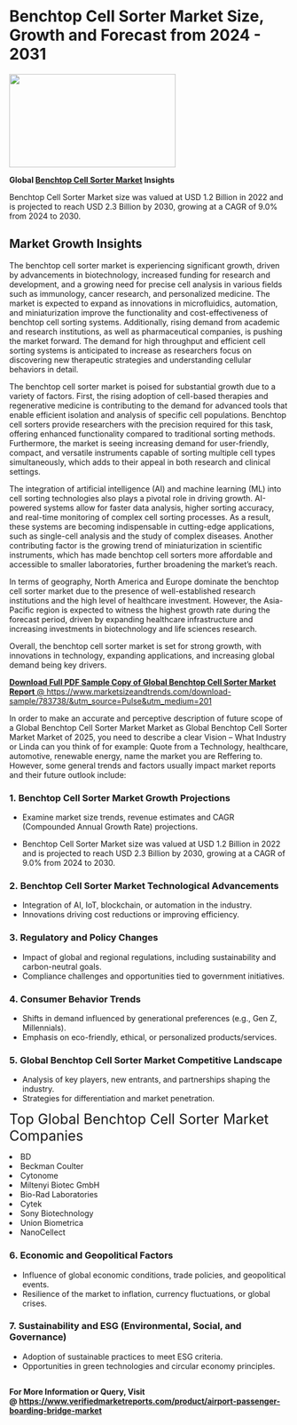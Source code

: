 <H1>Benchtop Cell Sorter Market Size, Growth and Forecast from 2024 - 2031</H1><img class="aligncenter size-medium wp-image-584254" src="https://thirdeyenews.in/wp-content/uploads/2024/09/Global-Market-Research-300x168.jpeg" alt="" width="300" height="168" /><p><strong>Global&nbsp;<a href="https://www.marketsizeandtrends.com/download-sample/783738/&amp;utm_source=Pulse&amp;utm_medium=201">Benchtop Cell Sorter Market</a> Insights</strong></p><p>Benchtop Cell Sorter Market size was valued at USD 1.2 Billion in 2022 and is projected to reach USD 2.3 Billion by 2030, growing at a CAGR of 9.0% from 2024 to 2030.</p><p><h2>Market Growth Insights</h2> <p>The benchtop cell sorter market is experiencing significant growth, driven by advancements in biotechnology, increased funding for research and development, and a growing need for precise cell analysis in various fields such as immunology, cancer research, and personalized medicine. The market is expected to expand as innovations in microfluidics, automation, and miniaturization improve the functionality and cost-effectiveness of benchtop cell sorting systems. Additionally, rising demand from academic and research institutions, as well as pharmaceutical companies, is pushing the market forward. The demand for high throughput and efficient cell sorting systems is anticipated to increase as researchers focus on discovering new therapeutic strategies and understanding cellular behaviors in detail.</p> <p><a href="#"></a></p> <p>The benchtop cell sorter market is poised for substantial growth due to a variety of factors. First, the rising adoption of cell-based therapies and regenerative medicine is contributing to the demand for advanced tools that enable efficient isolation and analysis of specific cell populations. Benchtop cell sorters provide researchers with the precision required for this task, offering enhanced functionality compared to traditional sorting methods. Furthermore, the market is seeing increasing demand for user-friendly, compact, and versatile instruments capable of sorting multiple cell types simultaneously, which adds to their appeal in both research and clinical settings.</p> <p>The integration of artificial intelligence (AI) and machine learning (ML) into cell sorting technologies also plays a pivotal role in driving growth. AI-powered systems allow for faster data analysis, higher sorting accuracy, and real-time monitoring of complex cell sorting processes. As a result, these systems are becoming indispensable in cutting-edge applications, such as single-cell analysis and the study of complex diseases. Another contributing factor is the growing trend of miniaturization in scientific instruments, which has made benchtop cell sorters more affordable and accessible to smaller laboratories, further broadening the market’s reach.</p> <p>In terms of geography, North America and Europe dominate the benchtop cell sorter market due to the presence of well-established research institutions and the high level of healthcare investment. However, the Asia-Pacific region is expected to witness the highest growth rate during the forecast period, driven by expanding healthcare infrastructure and increasing investments in biotechnology and life sciences research.</p> <p>Overall, the benchtop cell sorter market is set for strong growth, with innovations in technology, expanding applications, and increasing global demand being key drivers.</p> <p><a href="#"></p><p><span class=""><strong>Download Full PDF Sample Copy of Global Benchtop Cell Sorter Market Report</strong> @ <a href="https://www.marketsizeandtrends.com/download-sample/783738/&amp;utm_source=Pulse&amp;utm_medium=201" target="_blank">https://www.marketsizeandtrends.com/download-sample/783738/&amp;utm_source=Pulse&amp;utm_medium=201</a></span></p><p>In order to make an accurate and perceptive description of future scope of a Global&nbsp;Benchtop Cell Sorter Market Market as Global&nbsp;Benchtop Cell Sorter Market Market of 2025, you need to describe a clear Vision &ndash; What Industry or Linda can you think of for example: Quote from a Technology, healthcare, automotive, renewable energy, name the market you are Reffering to. However, some general trends and factors usually impact market reports and their future outlook include:</p><h3>1.&nbsp;<strong>Benchtop Cell Sorter Market Growth Projections</strong></h3><ul><li>Examine market size trends, revenue estimates and CAGR (Compounded Annual Growth Rate) projections.</li><li><p>Benchtop Cell Sorter Market size was valued at USD 1.2 Billion in 2022 and is projected to reach USD 2.3 Billion by 2030, growing at a CAGR of 9.0% from 2024 to 2030.</p></li></ul><h3>2.&nbsp;<strong>Benchtop Cell Sorter Market Technological Advancements</strong></h3><ul><li>Integration of AI, IoT, blockchain, or automation in the industry.</li><li>Innovations driving cost reductions or improving efficiency.</li></ul><h3>3.&nbsp;<strong>Regulatory and Policy Changes</strong></h3><ul><li>Impact of global and regional regulations, including sustainability and carbon-neutral goals.</li><li>Compliance challenges and opportunities tied to government initiatives.</li></ul><h3>4.&nbsp;<strong>Consumer Behavior Trends</strong></h3><ul><li>Shifts in demand influenced by generational preferences (e.g., Gen Z, Millennials).</li><li>Emphasis on eco-friendly, ethical, or personalized products/services.</li></ul><h3>5.&nbsp;<strong>Global Benchtop Cell Sorter Market Competitive Landscape</strong></h3><ul><li>Analysis of key players, new entrants, and partnerships shaping the industry.</li><li>Strategies for differentiation and market penetration.</li></ul><p data-pm-slice="1 1 []"><span style="color: inherit; font-family: inherit; font-size: 25px;">Top Global Benchtop Cell Sorter Market Companies</span></p><div class="" data-test-id=""><p><li>BD</li><li> Beckman Coulter</li><li> Cytonome</li><li> Miltenyi Biotec GmbH</li><li> Bio-Rad Laboratories</li><li> Cytek</li><li> Sony Biotechnology</li><li> Union Biometrica</li><li> NanoCellect</li></p></div><h3>6.&nbsp;<strong>Economic and Geopolitical Factors</strong></h3><ul><li>Influence of global economic conditions, trade policies, and geopolitical events.</li><li>Resilience of the market to inflation, currency fluctuations, or global crises.</li></ul><h3>7.&nbsp;<strong>Sustainability and ESG (Environmental, Social, and Governance)</strong></h3><ul><li>Adoption of sustainable practices to meet ESG criteria.</li><li>Opportunities in green technologies and circular economy principles.</li></ul><h2><strong style="font-size: 14px;">For More Information or Query, Visit @&nbsp;</strong><a style="background-color: #ffffff; font-size: 14px;" href="https://www.marketsizeandtrends.com/report/benchtop-cell-sorter-market/" target="_blank">https://www.verifiedmarketreports.com/product/airport-passenger-boarding-bridge-market</a></h2>
